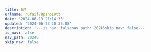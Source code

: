 ```yaml
---
title: 6月
urlname: rufaif78psnb10tt
date: '2024-06-13 21:14:35'
updated: '2024-06-23 20:35:08'
description: '---is_nav: falsenav_path: 20246skip_nav: false---'
is_nav: false
nav_path: 20246
skip_nav: false
---
```


